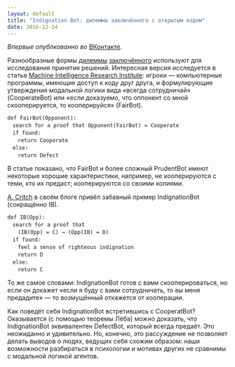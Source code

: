 ```yaml
---
layout: default
title: "Indignation Bot: дилемма заключённого с открытым кодом"
date: 2016-12-14
---
```


_Впервые опублкованно во_ [ВКонтакте](https://vk.com/misha.yagudin?w=wall94844036_272).

Разнообразные формы [дилеммы](ru.wikipedia.org/wiki/Дилемма_заключённого) [заключённого](https://www.readthesequences.com/The-True-Prisoners-Dilemma) используют для исследования принятия решений. Интересная версия исследуется в статье [Machine Intelligence Research Institute](https://arxiv.org/abs/1401.5577): игроки — компьютерные программы, имеющие доступ к коду друг друга, и формулирующие утверждения модальной логики вида «всегда сотрудничай» (CooperateBot) или «если доказуемо, что оппонент со мной скооперируется, то кооперируйся» (FairBot).

```
def FairBot(Opponent):
　search for a proof that Opponent(FairBot) = Cooperate
　if found:
　　return Cooperate
　else:
　　return Defect
```

В статье показано, что FairBot и более сложный PrudentBot имеют некоторые хорошие характеристики, например, не кооперируются с теми, кто их предаст; кооперируются со своими копиями.

[A. Critch](http://acritch.com/indignationbot-1/) в своём блоге привёл забавный пример IndignationBot (сокращённо IB).

```
def IB(Opp):
　search for a proof that
　　(IB(Opp) = C) → (Opp(IB) = D)
　if found:
　　feel a sense of righteous indignation
　　return D
　else:
　　return C
```

То же самое словами: IndignationBot готов с вами скооперироваться, но если он докажет «если я буду с вами сотрудничать, то вы меня предадите» — то возмущённый откажется от кооперации.

Как поведёт себя IndignationBot встретившись с CooperatBot? Оказывается (с помощью теоремы Лёба) можно доказать, что IndignationBot эквивалентен DefectBot, который всегда предаёт. Это неожиданно и удивительно. Но, конечно, это рассуждение не позволяет делать выводов о людях, ведущих себя схожим образом: наши возможности разбираться в психологии и мотивах других не сравнимы с модальной логикой агентов.